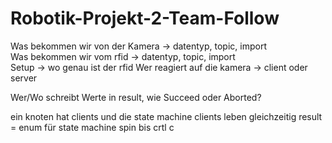 # Robotik-Projekt-2-Team-Follow
Was bekommen wir von der Kamera -> datentyp, topic, import    
Was bekommen wir vom rfid -> datentyp, topic, import      
Setup -> wo genau ist der rfid
Wer reagiert auf die kamera -> client oder server

Wer/Wo schreibt Werte in result, wie Succeed oder Aborted?


ein knoten hat clients und die state machine
clients leben gleichzeitig
result = enum für state machine
spin bis crtl c
